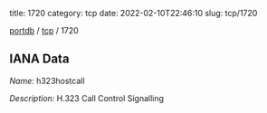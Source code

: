 title: 1720
category: tcp
date: 2022-02-10T22:46:10
slug: tcp/1720

[portdb](/) / [tcp](/category/tcp.html) / 1720


## IANA Data

_Name:_ h323hostcall

_Description:_ H.323 Call Control Signalling

